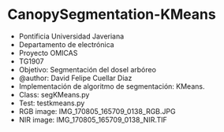 # CanopySegmentation-KMeans
- Pontificia Universidad Javeriana
- Departamento de electrónica
- Proyecto OMICAS
- TG1907
- Objetivo: Segmentación del dosel arbóreo
- @author: David Felipe Cuellar Diaz
- Implementación de algoritmo de segmentación: KMeans.
- Class: segKMeans.py
- Test: testkmeans.py
- RGB image: IMG_170805_165709_0138_RGB.JPG
- NIR image: IMG_170805_165709_0138_NIR.TIF
